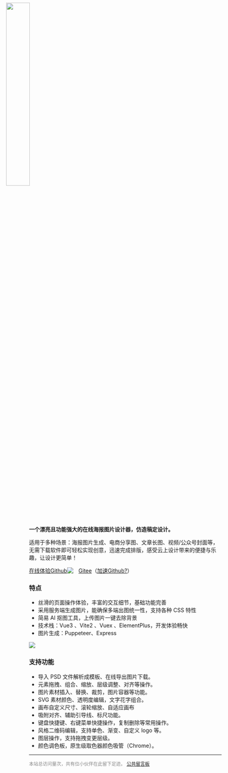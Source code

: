 <img src="../images/logo.png" style="width: 35%;margin: 0 0 -57px -60px;transform: translateY(-43px);" >

**一个漂亮且功能强大的在线海报图片设计器，仿造稿定设计。**

适用于多种场景：海报图片生成、电商分享图、文章长图、视频/公众号封面等，无需下载软件即可轻松实现创意，迅速完成排版，感受云上设计带来的便捷与乐趣，让设计更简单！

<div style="display: flex;align-items: center;">
  <a class="v-button" target="_blank" href="https://design.palxp.cn/">在线体验</a> <a class="v-button-plain" href="https://github.com/palxiao/PalxpDesign">Github</a> <img style="display: inline-block;margin-right: 1em;" src="https://img.shields.io/github/stars/palxiao/poster-design?style=social" /> <a href="https://gitee.com/mirrors/poster-design">Gitee</a>（<a href="https://xp.palxp.cn/#/articles/1698832088703">加速Github?</a>）
</div>

### 特点

- 丝滑的页面操作体验，丰富的交互细节，基础功能完善
- 采用服务端生成图片，能确保多端出图统一性，支持各种 CSS 特性
- 简易 AI 抠图工具，上传图片一键去除背景
- 技术栈：Vue3 、Vite2 、Vuex 、ElementPlus，开发体验畅快
- 图片生成：Puppeteer、Express

![](../images/2023-11-20-1700443765831.png)

### 支持功能

- 导入 PSD 文件解析成模板、在线导出图片下载。
- 元素拖拽、组合、缩放、层级调整、对齐等操作。
- 图片素材插入、替换、裁剪，图片容器等功能。
- SVG 素材颜色、透明度编辑，文字花字组合。
- 画布自定义尺寸、滚轮缩放、自适应画布
- 吸附对齐、辅助引导线、标尺功能。
- 键盘快捷键、右键菜单快捷操作，复制删除等常用操作。
- 风格二维码编辑，支持单色、渐变、自定义 logo 等。
- 图层操作，支持拖拽变更层级。
- 颜色调色板，原生级取色器颜色吸管（Chrome）。

-----

<div style="font-size:12px;color:#888888"><span id="busuanzi_container_site_pv">本站总访问量<span id="busuanzi_value_site_pv"></span>次</span>，<span id="busuanzi_container_site_pv">共有<span id="busuanzi_value_site_uv"></span>位小伙伴在此留下足迹。</span> <a href="https://support.qq.com/product/496599">公共留言板</a></div>
